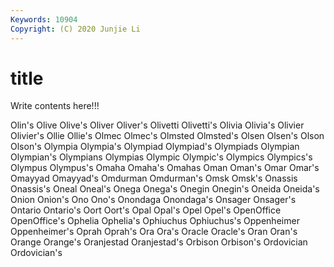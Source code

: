 ```yaml
---
Keywords: 10904
Copyright: (C) 2020 Junjie Li
---
```


# title

Write contents here!!!
 
Olin's 
Olive
Olive's 
Oliver 
Oliver's 
Olivetti 
Olivetti's 
Olivia 
Olivia's 
Olivier 
Olivier's 
Ollie
Ollie's 
Olmec 
Olmec's 
Olmsted 
Olmsted's 
Olsen 
Olsen's 
Olson 
Olson's 
Olympia
Olympia's 
Olympiad 
Olympiad's 
Olympiads 
Olympian 
Olympian's 
Olympians 
Olympias 
Olympic 
Olympic's
Olympics 
Olympics's 
Olympus 
Olympus's 
Omaha 
Omaha's 
Omahas 
Oman 
Oman's 
Omar
Omar's 
Omayyad 
Omayyad's 
Omdurman 
Omdurman's 
Omsk 
Omsk's 
Onassis 
Onassis's 
Oneal
Oneal's 
Onega 
Onega's 
Onegin 
Onegin's 
Oneida 
Oneida's 
Onion 
Onion's 
Ono
Ono's 
Onondaga 
Onondaga's 
Onsager 
Onsager's 
Ontario 
Ontario's 
Oort 
Oort's 
Opal
Opal's 
Opel 
Opel's 
OpenOffice 
OpenOffice's 
Ophelia 
Ophelia's 
Ophiuchus 
Ophiuchus's 
Oppenheimer
Oppenheimer's 
Oprah 
Oprah's 
Ora 
Ora's 
Oracle 
Oracle's 
Oran 
Oran's 
Orange
Orange's 
Oranjestad 
Oranjestad's 
Orbison 
Orbison's 
Ordovician 
Ordovician's 
